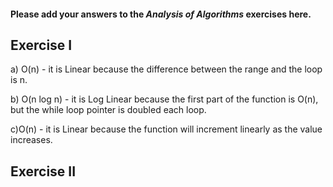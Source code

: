 #### Please add your answers to the ***Analysis of  Algorithms*** exercises here.

## Exercise I

a) O(n) - it is Linear because the difference between the range and the loop is n.


b) O(n log n) - it is Log Linear because the first part of the function is O(n), but the while loop pointer is doubled each loop.


c)O(n) - it is Linear because the function will increment linearly as the value increases.

## Exercise II


